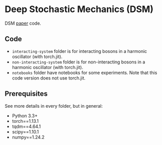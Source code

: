 # Deep Stochastic Mechanics (DSM)

DSM [paper](https://arxiv.org/abs/2305.19685) code.

## Code

 - ```interacting-system``` folder is for interacting bosons in a harmonic oscillator (with torch.jit).
 - ```non-interacting-system``` folder is for non-interacting bosons in a harmonic oscillator (with torch.jit).
 - ```notebooks``` folder have notebooks for some experiments. Note that this code version does not use torch.jit.

## Prerequisites

See more details in every folder, but in general:

- Python 3.3+
- torch==1.13.1
- tqdm==4.64.1
- scipy==1.10.1
- numpy==1.24.2


